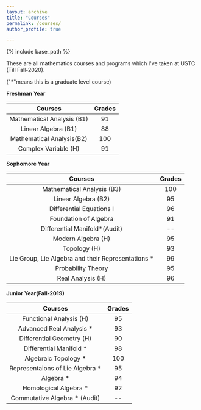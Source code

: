 ```yaml
---
layout: archive
title: "Courses"
permalink: /courses/
author_profile: true

---
```


{% include base_path %}

These are all mathematics courses and programs which I've taken at USTC (Till Fall-2020).

("*"means this is a graduate level course)

**Freshman Year**

|          Courses           | Grades |
| :------------------------: | :----: |
| Mathematical Analysis (B1) |   91   |
|   Linear Algebra (B1)      |   88   |
| Mathematical Analysis(B2)  |   100  |
|    Complex Variable (H)    |   91   |

**Sophomore Year**

|                      Courses                       | Grades |
| :------------------------------------------------: | :----: |
|             Mathematical Analysis (B3)             |   100  |
|                Linear Algebra (B2)                 |   95   |
|              Differential Equations I              |   96   |
|               Foundation of Algebra                |   91   |
|            Differential Manifold*(Audit)           |   --   |
|                   Modern Algebra (H)               |   95   |
|                     Topology (H)                   |   93   |
| Lie Group, Lie Algebra and their Representations * |   99   |
|                 Probability Theory                 |   95   |
|                   Real Analysis (H)                |   96   |

**Junior Year(Fall-2019)**

|               Courses           | Grades |
| :-----------------------------: | :----: |
|     Functional Analysis (H)     |   95   |
|    Advanced Real Analysis *     |   93   |
|    Differential Geometry (H)    |   90   |
|    Differential Manifold *      |   98   |
|       Algebraic Topology *      |   100  |
| Representaions of Lie Algebra * |   95   |
|            Algebra *            |   94   |
|       Homological Algebra *     |   92   |
|   Commutative Algebra * (Audit) |   --   |
